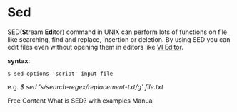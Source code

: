 # Sed
SED(**S**tream **Ed**itor) command in UNIX can perform lots of functions on file like searching, find and replace, insertion or deletion. By using SED you can edit files even without opening them in editors like [VI Editor](https://www.redhat.com/sysadmin/introduction-vi-editor).

**syntax**:

`$ sed options 'script' input-file`

e.g. *$ sed 's/search-regex/replacement-txt/g' file.txt*

<ResourceGroupTitle>Free Content</ResourceGroupTitle>
<BadgeLink colorScheme='yellow' badgeText='Read' href='https://www.geeksforgeeks.org/sed-command-in-linux-unix-with-examples/'>What is SED? with examples</BadgeLink>
<BadgeLink colorScheme='yellow' badgeText='Read' href='https://www.gnu.org/software/sed/manual/sed.html'>Manual</BadgeLink>

